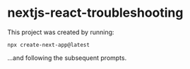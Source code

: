 # nextjs-react-troubleshooting

This project was created by running:
```
npx create-next-app@latest
```

...and following the subsequent prompts.
